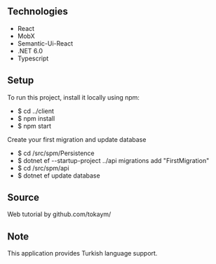 ## Technologies

* React
* MobX
* Semantic-Ui-React
* .NET 6.0
* Typescript

## Setup

To run this project, install it locally using npm:

* $ cd ../client
* $ npm install
* $ npm start

Create your first migration and update database

* $ cd /src/spm/Persistence
* $ dotnet ef --startup-project ../api migrations add "FirstMigration"
* $ cd /src/spm/api
* $ dotnet ef update database

## Source

Web tutorial by github.com/tokaym/

## Note

This application provides Turkish language support.
